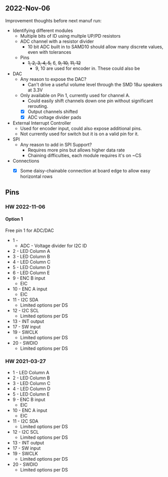 
## 2022-Nov-06

Improvement thoughts before next manuf run:

- Identifying different modules
  - Multiple bits of ID using multple UP/PD resistors
  - ADC channel with a resistor divider
    - 10 bit ADC built in to SAMD10 should allow many discrete values, even with tolerances
  - Pins
    - ~~1, 2, 3, 4, 5,~~ 6, ~~9, 10,~~ ~~11, 12~~
      -  9, 10 are used for encoder in.  These could also be 
- DAC
  - Any reason to expose the DAC?
    - Can't drive a useful volume level through the SMD $18\omega$ speakers at 3.3V
  - Only available on Pin 1, currently used for channel A.  
    - Could easily shift channels down one pin without significant rerouting.
    - [X] Output channels shifted
    - [X] ADC voltage divider pads
- External Interrupt Controller
  - Used for encoder input, could also expose additional pins.
  - Not currently used for switch but it is on a valid pin for it.
- SPI
  - Any reason to add in SPI Support?  
    - Requires more pins but allows higher data rate
    - Chaining difficulties, each module requires it's on ~CS
- Connections
  - [X] Some daisy-chainable connection at board edge to allow easy horizontal rows


## Pins


### HW 2022-11-06

#### Option 1

Free pin 1 for ADC/DAC

- 1 - 
  - ADC - Voltage divider for I2C ID
- 2 - LED Column A
- 3 - LED Column B
- 4 - LED Column C
- 5 - LED Column D
- 6 - LED Column E
- 9 - ENC B input
  - EIC
- 10 - ENC A input
  - EIC
- 11 - I2C SDA
  - Limited options per DS
- 12 - I2C SCL
  - Limited options per DS
- 13 - INT output
- 17 - SW input
- 19 - SWCLK
  - Limited options per DS
- 20 - SWDIO
  - Limited options per DS

### HW 2021-03-27

- 1 - LED Column A
- 2 - LED Column B
- 3 - LED Column C
- 4 - LED Column D
- 5 - LED Column E
- 9 - ENC B input
  - EIC
- 10 - ENC A input
  - EIC
- 11 - I2C SDA
  - Limited options per DS
- 12 - I2C SCL
  - Limited options per DS
- 13 - INT output
- 17 - SW input
- 19 - SWCLK
  - Limited options per DS
- 20 - SWDIO
  - Limited options per DS